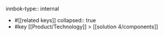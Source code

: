 innbok-type:: internal
- #[[related keys]]
collapsed:: true
- #key [[Product/Technology]] > [[solution 4/components]]




